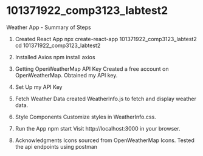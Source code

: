 # 101371922_comp3123_labtest2

Weather App - Summary of Steps
1. Created React App
npx create-react-app  101371922_comp3123_labtest2
cd  101371922_comp3123_labtest2
2. Installed Axios
npm install axios
3. Getting OpenWeatherMap API Key
Created a free account on OpenWeatherMap.
Obtained my API key.
5. Set Up my API  Key
5. Fetch Weather Data
created WeatherInfo.js to fetch and display weather data.

6. Style Components
Customize styles in WeatherInfo.css.
7. Run the App
npm start
Visit http://localhost:3000 in your browser.

8. Acknowledgments
Icons sourced from OpenWeatherMap Icons.
Tested the api endpoints using postman

 
